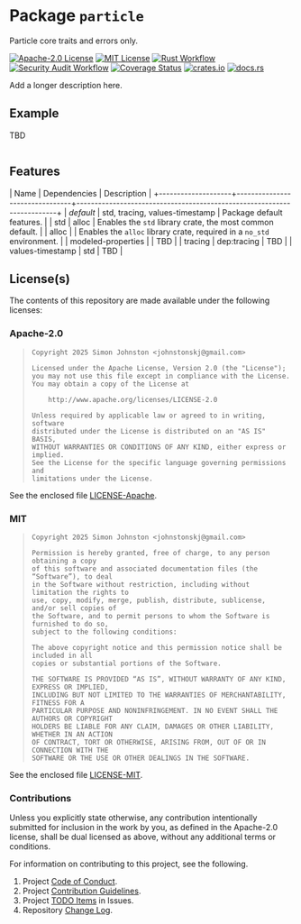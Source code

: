 # Package `particle`

Particle core traits and errors only.

[![Apache-2.0 License](https://img.shields.io/badge/License-Apache_2.0-blue.svg)](https://opensource.org/licenses/Apache-2.0)
[![MIT License](https://img.shields.io/badge/license-mit-118811.svg)](https://opensource.org/license/mit)
[![Rust Workflow](https://github.com/johnstonskj/rust-particle/actions/workflows/rust.yml/badge.svg)](<https://github.com/johnstonskj/rust-particle/actions/workflows/rust.yml>)
[![Security Audit Workflow](https://github.com/johnstonskj/rust-particle/actions/workflows/security-audit.yml/badge.svg)](<https://github.com/johnstonskj/rust-particle/actions/workflows/security-audit.yml>)
[![Coverage Status](https://codecov.io/github/johnstonskj/rust-particle/graph/badge.svg?token=1HGN6M4KIT)](<https://codecov.io/github/johnstonskj/rust-particle>)
[![crates.io](https://img.shields.io/crates/v/particle.svg)](https://crates.io/crates/particle)
[![docs.rs](https://docs.rs/xml_dom/badge.svg)](https://docs.rs/particle)

Add a longer description here.

## Example

TBD

```rust
```

## Features

| Name               | Dependencies                   | Description                                                            |
+--------------------+--------------------------------+------------------------------------------------------------------------+
| *default*          | std, tracing, values-timestamp | Package default features.                                              |
| std                | alloc                          | Enables the `std` library crate, the most common default.              |
| alloc              |                                | Enables the `alloc` library crate, required in a `no_std` environment. |
| modeled-properties |                                | TBD                                                                    |
| tracing            | dep:tracing                    | TBD                                                                    |
| values-timestamp   | std                            | TBD                                                                    |

## License(s)

The contents of this repository are made available under the following
licenses:

### Apache-2.0

> ```text
> Copyright 2025 Simon Johnston <johnstonskj@gmail.com>
> 
> Licensed under the Apache License, Version 2.0 (the "License");
> you may not use this file except in compliance with the License.
> You may obtain a copy of the License at
> 
>     http://www.apache.org/licenses/LICENSE-2.0
> 
> Unless required by applicable law or agreed to in writing, software
> distributed under the License is distributed on an "AS IS" BASIS,
> WITHOUT WARRANTIES OR CONDITIONS OF ANY KIND, either express or implied.
> See the License for the specific language governing permissions and
> limitations under the License.
> ```

See the enclosed file [LICENSE-Apache](https://github.com/johnstonskj/rust-particle/blob/main/LICENSE-Apache).

### MIT

> ```text
> Copyright 2025 Simon Johnston <johnstonskj@gmail.com>
> 
> Permission is hereby granted, free of charge, to any person obtaining a copy
> of this software and associated documentation files (the “Software”), to deal
> in the Software without restriction, including without limitation the rights to
> use, copy, modify, merge, publish, distribute, sublicense, and/or sell copies of
> the Software, and to permit persons to whom the Software is furnished to do so,
> subject to the following conditions:
> 
> The above copyright notice and this permission notice shall be included in all
> copies or substantial portions of the Software.
> 
> THE SOFTWARE IS PROVIDED “AS IS”, WITHOUT WARRANTY OF ANY KIND, EXPRESS OR IMPLIED,
> INCLUDING BUT NOT LIMITED TO THE WARRANTIES OF MERCHANTABILITY, FITNESS FOR A
> PARTICULAR PURPOSE AND NONINFRINGEMENT. IN NO EVENT SHALL THE AUTHORS OR COPYRIGHT
> HOLDERS BE LIABLE FOR ANY CLAIM, DAMAGES OR OTHER LIABILITY, WHETHER IN AN ACTION
> OF CONTRACT, TORT OR OTHERWISE, ARISING FROM, OUT OF OR IN CONNECTION WITH THE
> SOFTWARE OR THE USE OR OTHER DEALINGS IN THE SOFTWARE.
> ```

See the enclosed file [LICENSE-MIT](https://github.com/johnstonskj/rust-particle/blob/main/LICENSE-MIT).

### Contributions

Unless you explicitly state otherwise, any contribution intentionally submitted
for inclusion in the work by you, as defined in the Apache-2.0 license, shall
be dual licensed as above, without any additional terms or conditions.

For information on contributing to this project, see the following.

1. Project [Code of Conduct](https://github.com/johnstonskj/rust-particle/blob/main/CODE_OF_CONDUCT.md).
1. Project [Contribution Guidelines](https://github.com/johnstonskj/rust-particle/blob/main/CONTRIBUTING.md).
1. Project [TODO Items](<https://github.com/johnstonskj/rust-particle/issues>) in Issues.
1. Repository [Change Log](https://github.com/johnstonskj/rust-particle/blob/main/CHANGELOG.md).
